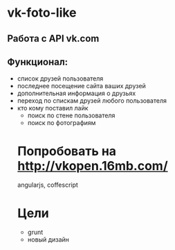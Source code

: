 # vk-foto-like
## Работа с API vk.com

<h2>Функционал:</h2>
<ul>
<li>список друзей пользователя</li>
<li>последнее посещение сайта ваших друзей</li>
<li>дополнительная информация о друзьях</li>
<li>переход по спискам друзей любого пользователя</li>
<li>кто кому поставил лайк<ul>
  <li>поиск по стене пользователя</li>
  <li>поиск по фотографиям</li>
</ul></li>


# Попробовать на http://vkopen.16mb.com/

angularjs, coffescript

# Цели
<ul>
  <li>grunt</li>
  <li>новый дизайн</li>
</ul>
